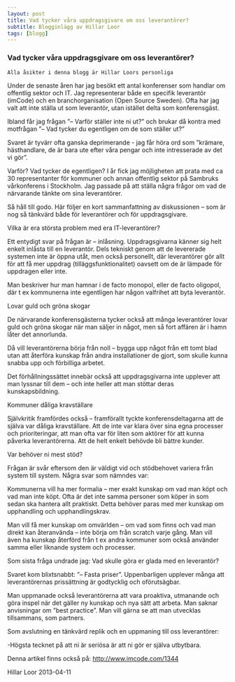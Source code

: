 ```yaml
---
layout: post
title: Vad tycker våra uppdragsgivare om oss leverantörer?
subtitle: Blogginlägg av Hillar Loor
tags: [blogg]
---
```


### Vad tycker våra uppdragsgivare om oss leverantörer?
```
Alla åsikter i denna blogg är Hillar Loors personliga
```

Under de senaste åren har jag besökt ett antal konferenser som handlar om offentlig sektor och IT. Jag representerar både en specifik leverantör (imCode) och en branchorganisation (Open Source Sweden). Ofta har jag valt att inte ställa ut som leverantör, utan istället delta som konferensgäst.

Ibland får jag frågan ”– Varför ställer inte ni ut?” och brukar då kontra med motfrågan ”– Vad tycker du egentligen om de som ställer ut?”

Svaret är tyvärr ofta ganska deprimerande - jag får höra ord som ”krämare, hästhandlare, de är bara ute efter våra pengar och inte intresserade av det vi gör”.

Varför? Vad tycker de egentligen?
I år fick jag möjligheten att prata med ca 30 representanter för kommuner och annan offentlig sektor på Sambruks vårkonferens i Stockholm. Jag passade på att ställa några frågor om vad de närvarande tänkte om sina leverantörer.

Så håll till godo. Här följer en kort sammanfattning av diskussionen – som är nog så tänkvärd både för leverantörer och för uppdragsgivare.

Vilka är era största problem med era IT-leverantörer?

Ett entydigt svar på frågan är – inlåsning. Uppdragsgivarna känner sig helt enkelt inlåsta till en leverantör. Dels tekniskt genom att de levererade systemen inte är öppna utåt, men också personellt, där leverantörer gör allt för att få mer uppdrag (tilläggsfunktionalitet) oavsett om de är lämpade för uppdragen eller inte.

Man beskriver hur man hamnar i de facto monopol, eller de facto oligopol, där t ex kommunerna inte egentligen har någon valfrihet att byta leverantör.

Lovar guld och gröna skogar

De närvarande konferensgästerna tycker också att många leverantörer lovar guld och gröna skogar när man säljer in något, men så fort affären är i hamn låter det annorlunda.

Då vill leverantörerna börja från noll – bygga upp något från ett tomt blad utan att återföra kunskap från andra installationer de gjort, som skulle kunna snabba upp och förbilliga arbetet.

Det förhållningssättet innebär också att uppdragsgivarna inte upplever att man lyssnar till dem – och inte heller att man stöttar deras kunskapsbildning.

Kommuner dåliga kravställare

Självkritik framfördes också – framförallt tyckte konferensdeltagarna att de själva var dåliga kravställare. Att de inte var klara över sina egna processer och prioriteringar, att man ofta var för liten som aktörer för att kunna påverka leverantörerna. Att de helt enkelt behövde bli bättre kunder.

Var behöver ni mest stöd?

Frågan är svår eftersom den är väldigt vid och stödbehovet variera från system till system. Några svar som nämndes var:

Kommunerna vill ha mer formalia – mer exakt kunskap om vad man köpt och vad man inte köpt. Ofta är det inte samma personer som köper in som sedan ska hantera allt praktiskt. Detta behöver paras med mer kunskap om upphandling och upphandlingskrav.

Man vill få mer kunskap om omvärlden – om vad som finns och vad man direkt kan återanvända – inte börja om från scratch varje gång. Man vill även ha kunskap återförd från t ex andra kommuner som också använder samma eller liknande system och processer.

Som sista fråga undrade jag:
Vad skulle göra er glada med en leverantör?

Svaret kom blixtsnabbt: ”– Fasta priser”. Uppenbarligen upplever många att leverantörernas prissättning är godtycklig och oförutsägbar.

Man uppmanade också leverantörerna att vara proaktiva, utmanande och göra inspel när det gäller ny kunskap och nya sätt att arbeta. Man saknar anvisningar om ”best practice”. Man vill gärna se att man utvecklas tillsammans, som partners.­

Som avslutning en tänkvärd replik och en uppmaning till oss leverantörer:

-Högsta tecknet på att ni är seriösa är att ni gör er själva utbytbara.

Denna artikel finns också på: http://www.imcode.com/1344

Hillar Loor
2013-04-11
